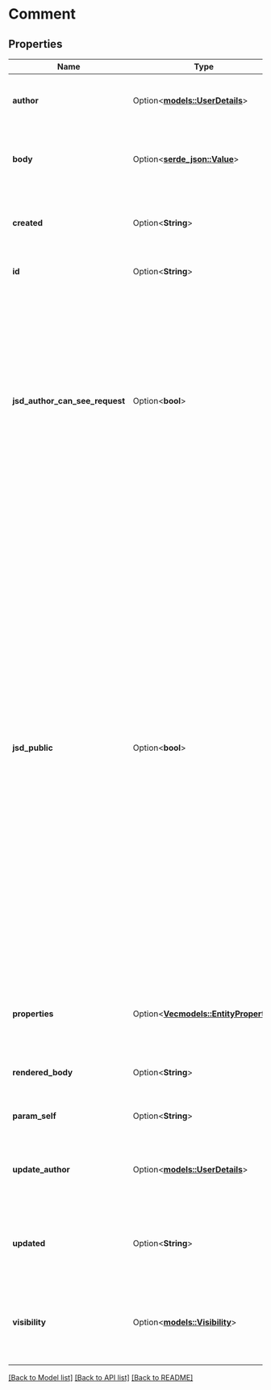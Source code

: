 # Comment

## Properties

Name | Type | Description | Notes
------------ | ------------- | ------------- | -------------
**author** | Option<[**models::UserDetails**](UserDetails.md)> | The ID of the user who created the comment. | [optional][readonly]
**body** | Option<[**serde_json::Value**](.md)> | The comment text in [Atlassian Document Format](https://developer.atlassian.com/cloud/jira/platform/apis/document/structure/). | [optional]
**created** | Option<**String**> | The date and time at which the comment was created. | [optional][readonly]
**id** | Option<**String**> | The ID of the comment. | [optional][readonly]
**jsd_author_can_see_request** | Option<**bool**> | Whether the comment was added from an email sent by a person who is not part of the issue. See [Allow external emails to be added as comments on issues](https://support.atlassian.com/jira-service-management-cloud/docs/allow-external-emails-to-be-added-as-comments-on-issues/)for information on setting up this feature. | [optional][readonly]
**jsd_public** | Option<**bool**> | Whether the comment is visible in Jira Service Desk. Defaults to true when comments are created in the Jira Cloud Platform. This includes when the site doesn't use Jira Service Desk or the project isn't a Jira Service Desk project and, therefore, there is no Jira Service Desk for the issue to be visible on. To create a comment with its visibility in Jira Service Desk set to false, use the Jira Service Desk REST API [Create request comment](https://developer.atlassian.com/cloud/jira/service-desk/rest/#api-rest-servicedeskapi-request-issueIdOrKey-comment-post) operation. | [optional][readonly]
**properties** | Option<[**Vec<models::EntityProperty>**](EntityProperty.md)> | A list of comment properties. Optional on create and update. | [optional]
**rendered_body** | Option<**String**> | The rendered version of the comment. | [optional][readonly]
**param_self** | Option<**String**> | The URL of the comment. | [optional][readonly]
**update_author** | Option<[**models::UserDetails**](UserDetails.md)> | The ID of the user who updated the comment last. | [optional][readonly]
**updated** | Option<**String**> | The date and time at which the comment was updated last. | [optional][readonly]
**visibility** | Option<[**models::Visibility**](Visibility.md)> | The group or role to which this comment is visible. Optional on create and update. | [optional]

[[Back to Model list]](../README.md#documentation-for-models) [[Back to API list]](../README.md#documentation-for-api-endpoints) [[Back to README]](../README.md)


